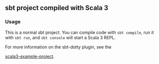## sbt project compiled with Scala 3

### Usage

This is a normal sbt project. You can compile code with `sbt compile`, run it with `sbt run`, and `sbt console` will start a Scala 3 REPL.

For more information on the sbt-dotty plugin, see the

[scala3-example-project](https://github.com/scala/scala3-example-project/blob/main/README.md).
